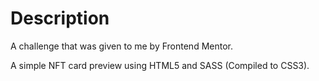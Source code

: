 # Description
A challenge that was given to me by Frontend Mentor.

A simple NFT card preview using HTML5 and SASS (Compiled to CSS3).
